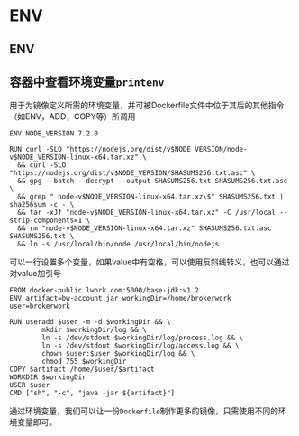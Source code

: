 # ENV

## **ENV**

## 容器中查看环境变量`printenv`

用于为镜像定义所需的环境变量，并可被Dockerfile文件中位于其后的其他指令（如ENV，ADD，COPY等）所调用

```text
ENV NODE_VERSION 7.2.0

RUN curl -SLO "https://nodejs.org/dist/v$NODE_VERSION/node-v$NODE_VERSION-linux-x64.tar.xz" \
  && curl -SLO "https://nodejs.org/dist/v$NODE_VERSION/SHASUMS256.txt.asc" \
  && gpg --batch --decrypt --output SHASUMS256.txt SHASUMS256.txt.asc \
  && grep " node-v$NODE_VERSION-linux-x64.tar.xz\$" SHASUMS256.txt | sha256sum -c - \
  && tar -xJf "node-v$NODE_VERSION-linux-x64.tar.xz" -C /usr/local --strip-components=1 \
  && rm "node-v$NODE_VERSION-linux-x64.tar.xz" SHASUMS256.txt.asc SHASUMS256.txt \
  && ln -s /usr/local/bin/node /usr/local/bin/nodejs
```

可以一行设置多个变量，如果value中有空格，可以使用反斜线转义，也可以通过对value加引号

```text
FROM docker-public.lwork.com:5000/base-jdk:v1.2
ENV artifact=bw-account.jar workingDir=/home/brokerwork user=brokerwork

RUN useradd $user -m -d $workingDir && \
        mkdir $workingDir/log && \
        ln -s /dev/stdout $workingDir/log/process.log && \
        ln -s /dev/stdout $workingDir/log/access.log && \
        chown $user:$user $workingDir/log && \
        chmod 755 $workingDir
COPY $artifact /home/$user/$artifact
WORKDIR $workingDir
USER $user
CMD ["sh", "-c", "java -jar ${artifact}"]
```

通过环境变量，我们可以让一份`Dockerfile`制作更多的镜像，只需使用不同的环境变量即可。

